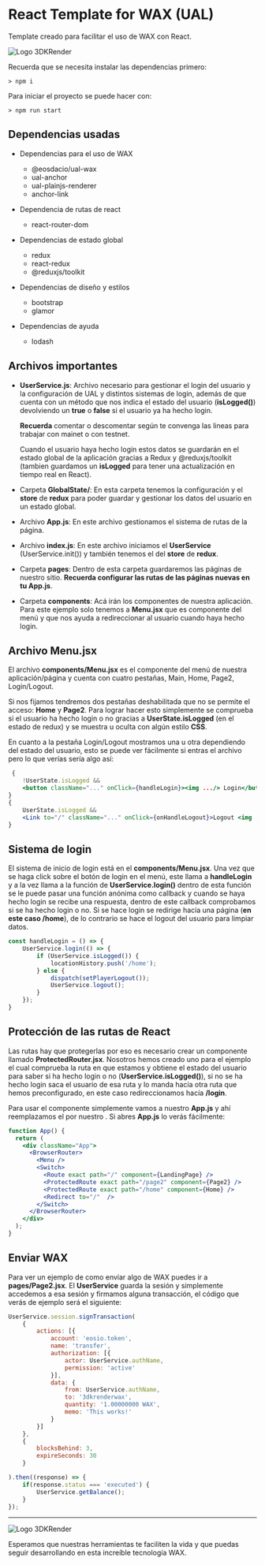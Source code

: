 # React Template for WAX (UAL)

Template creado para facilitar el uso de WAX con React.

![Logo 3DKRender](https://cdn.discordapp.com/attachments/813862875944845313/813866667150409769/3DK_LOGO_400x120.png)

Recuerda que se necesita instalar las dependencias primero: 
```
> npm i
```
Para iniciar el proyecto se puede hacer con: 
```
> npm run start
```

## Dependencias usadas
- Dependencias para el uso de WAX
    - @eosdacio/ual-wax
    - ual-anchor
    - ual-plainjs-renderer
    - anchor-link
- Dependencia de rutas de react
    - react-router-dom

- Dependencias de estado global
    - redux
    - react-redux
    - @reduxjs/toolkit

- Dependencias de diseño y estilos
    - bootstrap
    - glamor

- Dependencias de ayuda
    - lodash

## Archivos importantes

- **UserService.js**: Archivo necesario para gestionar el login del usuario y la configuración de UAL y distintos sistemas de login, además de que cuenta con un método que nos indica el estado del usuario (**isLogged()**) devolviendo un **true** o **false** si el usuario ya ha hecho login.

    **Recuerda** comentar o descomentar según te convenga las lineas para trabajar con mainet o con testnet.

    Cuando el usuario haya hecho login estos datos se guardarán en el estado global de la aplicación gracias a Redux y @reduxjs/toolkit (tambien guardamos un **isLogged** para tener una actualización en tiempo real en React).

- Carpeta **GlobalState/**: En esta carpeta tenemos la configuración y el **store** de **redux** para poder guardar y gestionar los datos del usuario en un estado global.

- Archivo **App.js**: En este archivo gestionamos el sistema de rutas de la página.

-  Archivo **index.js**: En este archivo iniciamos el **UserService** (UserService.init()) y también tenemos el <Provider> del **store** de **redux**.

- Carpeta **pages**: Dentro de esta carpeta guardaremos las páginas de nuestro sitio. **Recuerda configurar las rutas de las páginas nuevas en tu App.js**.

- Carpeta **components**: Acá irán los componentes de nuestra aplicación. Para este ejemplo solo tenemos a **Menu.jsx** que es componente del menú y que nos ayuda a redireccionar al usuario cuando haya hecho login.

## Archivo Menu.jsx
El archivo **components/Menu.jsx** es el componente del menú de nuestra aplicación/página y cuenta con cuatro pestañas, Main, Home, Page2, Login/Logout.

Si nos fijamos tendremos dos pestañas deshabilitada que no se permite el acceso: **Home** y **Page2**. Para lograr hacer esto simplemente se comprueba si el usuario ha hecho login o no gracias a **UserState.isLogged** (en el estado de redux) y se muestra u oculta con algún estilo **CSS**.

En cuanto a la pestaña Login/Logout mostramos una u otra dependiendo del estado del usuario, esto se puede ver fácilmente si entras el archivo pero lo que verías sería algo así: 
```jsx
 {
    !UserState.isLogged &&
    <button className="..." onClick={handleLogin}><img .../> Login</button>
}
{
    UserState.isLogged &&
    <Link to="/" className="..." onClick={onHandleLogout}>Logout <img .../></Link>
}
```
## Sistema de login

El sistema de inicio de login está en el **components/Menu.jsx**. Una vez que se haga click sobre el botón de login en el menú, este llama a **handleLogin** y a la vez llama a la función de **UserService.login()** dentro de esta función se le puede pasar una función anónima como callback y cuando se haya hecho login se recibe una respuesta, dentro de este callback comprobamos si se ha hecho login o no.
Si se hace login se redirige hacía una página (**en este caso /home**), de lo contrario se hace el logout del usuario para limpiar datos.

```jsx
const handleLogin = () => {
    UserService.login(() => {
        if (UserService.isLogged()) {
            locationHistory.push('/home');
        } else {
            dispatch(setPlayerLogout());
            UserService.logout();
        }
    });
}
```

## Protección de las rutas de React

Las rutas hay que protegerlas por eso es necesario crear un componente llamado **ProtectedRouter.jsx**. Nosotros hemos creado uno para el ejemplo el cual comprueba la ruta en que estamos y obtiene el estado del usuario para saber si ha hecho login o no (**UserService.isLogged()**), si no se ha hecho login saca el usuario de esa ruta y lo manda hacía otra ruta que hemos preconfigurado, en este caso redireccionamos hacía **/login**.

Para usar el componente simplemente vamos a nuestro **App.js** y ahí reemplazamos el <Route> por nuestro <ProtectedRouter>. Si abres **App.js** lo verás fácilmente: 

```jsx
function App() {
  return (
    <div className="App">
      <BrowserRouter>
        <Menu />
        <Switch>
          <Route exact path="/" component={LandingPage} />
          <ProtectedRoute exact path="/page2" component={Page2} />
          <ProtectedRoute exact path="/home" component={Home} />
          <Redirect to="/"  />
        </Switch>
      </BrowserRouter>
    </div>
  );
}
```

## Enviar WAX

Para ver un ejemplo de como envíar algo de WAX puedes ir a **pages/Page2.jsx**. El **UserService** guarda la sesión y simplemente accedemos a esa sesión y firmamos alguna transacción, el código que verás de ejemplo será el siguiente: 

```js
UserService.session.signTransaction(
    {
        actions: [{
            account: 'eosio.token',
            name: 'transfer',
            authorization: [{
                actor: UserService.authName,
                permission: 'active'
            }],
            data: {
                from: UserService.authName,
                to: '3dkrenderwax',
                quantity: '1.00000000 WAX',
                memo: 'This works!'
            }
        }]
    },
    {
        blocksBehind: 3,
        expireSeconds: 30
    }

).then((response) => {
    if(response.status === 'executed') {
        UserService.getBalance();
    }
});
```
---
![Logo 3DKRender](https://cdn.discordapp.com/attachments/813862875944845313/813866667150409769/3DK_LOGO_400x120.png)

Esperamos que nuestras herramientas te faciliten la vida y que puedas seguir desarrollando en esta increíble tecnología WAX.